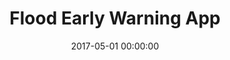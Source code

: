 ---
layout: inner
position: left
title: 'Flood Early Warning App'
lead_text: 'An Android app displaying real-time information on the water level of rivers in Jakarta.'
tags: ['Java', 'Android SDK', 'OData']
featured_image: ['/img/posts/ews1-min.png','/img/posts/ews2-min.png']
date: 2017-05-01 00:00:00
categories: ['Android']
project_link: 'https://play.google.com/store/apps/details?id=com.dinassdadki1.ews'
button_icon: 'fab fa-google-playstore'
button_text: 'Visit the app'
order: 13
visible: 1
company: 'Aditya Arta Abadi, PT'
---